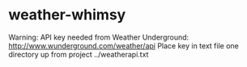 # weather-whimsy

Warning: API key needed from Weather Underground: http://www.wunderground.com/weather/api
Place key in text file one directory up from project ../weatherapi.txt

